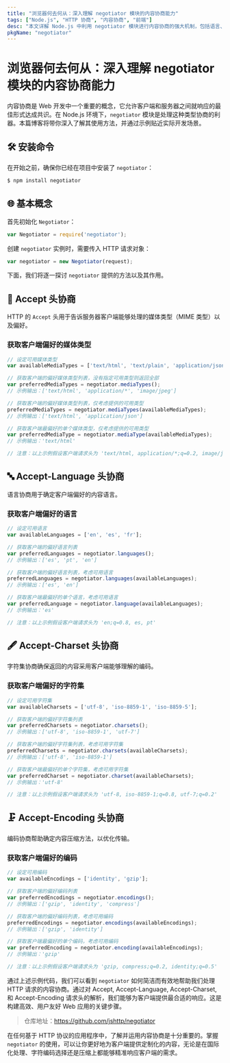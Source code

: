 ```yaml
---
title: "浏览器何去何从：深入理解 negotiator 模块的内容协商能力"
tags: ["Node.js", "HTTP 协商", "内容协商", "前端"]
desc: "本文详解 Node.js 中利用 negotiator 模块进行内容协商的强大机制，包括语言、字符集、编码和媒体类型的逐一拆解，带你领略 HTTP 头协商的艺术。"
pkgName: "negotiator"
---
```


# 浏览器何去何从：深入理解 negotiator 模块的内容协商能力

内容协商是 Web 开发中一个重要的概念，它允许客户端和服务器之间就响应的最佳形式达成共识。在 Node.js 环境下，`negotiator` 模块是处理这种类型协商的利器。本篇博客将带你深入了解其使用方法，并通过示例贴近实际开发场景。

## 🛠 安装命令

在开始之前，确保你已经在项目中安装了 `negotiator`：

```sh
$ npm install negotiator
```

## 🌐 基本概念

首先初始化 `Negotiator`：

```javascript
var Negotiator = require('negotiator');
```

创建 `negotiator` 实例时，需要传入 HTTP 请求对象：

```javascript
var negotiator = new Negotiator(request);
```

下面，我们将逐一探讨 `negotiator` 提供的方法以及其作用。

## 💬 Accept 头协商

HTTP 的 `Accept` 头用于告诉服务器客户端能够处理的媒体类型（MIME 类型）以及偏好。

### 获取客户端偏好的媒体类型

```javascript
// 设定可用媒体类型
var availableMediaTypes = ['text/html', 'text/plain', 'application/json'];

// 获取客户端的偏好媒体类型列表，没有指定可用类型则返回全部
var preferredMediaTypes = negotiator.mediaTypes();
// 示例输出：['text/html', 'application/*', 'image/jpeg']

// 获取客户端的偏好媒体类型列表，仅考虑提供的可用类型
preferredMediaTypes = negotiator.mediaTypes(availableMediaTypes);
// 示例输出：['text/html', 'application/json']

// 获取客户端最偏好的单个媒体类型，仅考虑提供的可用类型
var preferredMediaType = negotiator.mediaType(availableMediaTypes);
// 示例输出：'text/html'

// 注意：以上示例假设客户端请求头为 'text/html, application/*;q=0.2, image/jpeg;q=0.8'
```

## 🔤 Accept-Language 头协商

语言协商用于确定客户端偏好的内容语言。

### 获取客户端偏好的语言

```javascript
// 设定可用语言
var availableLanguages = ['en', 'es', 'fr'];

// 获取客户端的偏好语言列表
var preferredLanguages = negotiator.languages();
// 示例输出：['es', 'pt', 'en']

// 获取客户端的偏好语言列表，考虑可用语言
preferredLanguages = negotiator.languages(availableLanguages);
// 示例输出：['es', 'en']

// 获取客户端最偏好的单个语言，考虑可用语言
var preferredLanguage = negotiator.language(availableLanguages);
// 示例输出：'es'

// 注意：以上示例假设客户端请求头为 'en;q=0.8, es, pt'
```

## 🖋 Accept-Charset 头协商

字符集协商确保返回的内容采用客户端能够理解的编码。

### 获取客户端偏好的字符集

```javascript
// 设定可用字符集
var availableCharsets = ['utf-8', 'iso-8859-1', 'iso-8859-5'];

// 获取客户端的偏好字符集列表
var preferredCharsets = negotiator.charsets();
// 示例输出：['utf-8', 'iso-8859-1', 'utf-7']

// 获取客户端的偏好字符集列表，考虑可用字符集
preferredCharsets = negotiator.charsets(availableCharsets);
// 示例输出：['utf-8', 'iso-8859-1']

// 获取客户端最偏好的单个字符集，考虑可用字符集
var preferredCharset = negotiator.charset(availableCharsets);
// 示例输出：'utf-8'

// 注意：以上示例假设客户端请求头为 'utf-8, iso-8859-1;q=0.8, utf-7;q=0.2'
```

## 🗜 Accept-Encoding 头协商

编码协商帮助确定内容压缩方法，以优化传输。

### 获取客户端偏好的编码

```javascript
// 设定可用编码
var availableEncodings = ['identity', 'gzip'];

// 获取客户端的偏好编码列表
var preferredEncodings = negotiator.encodings();
// 示例输出：['gzip', 'identity', 'compress']

// 获取客户端的偏好编码列表，考虑可用编码
preferredEncodings = negotiator.encodings(availableEncodings);
// 示例输出：['gzip', 'identity']

// 获取客户端最偏好的单个编码，考虑可用编码
var preferredEncoding = negotiator.encoding(availableEncodings);
// 示例输出：'gzip'

// 注意：以上示例假设客户端请求头为 'gzip, compress;q=0.2, identity;q=0.5'
```

通过上述示例代码，我们可以看到 `negotiator` 如何简洁而有效地帮助我们处理 HTTP 请求的内容协商。通过对 Accept, Accept-Language, Accept-Charset, 和 Accept-Encoding 请求头的解析，我们能够为客户端提供最合适的响应。这是构建高效、用户友好 Web 应用的关键步骤。

> 仓库地址：https://github.com/jshttp/negotiator

在任何基于 HTTP 协议的应用程序中，了解并运用内容协商是十分重要的。掌握 `negotiator` 的使用，可以让你更好地为客户端提供定制化的内容，无论是在国际化处理、字符编码选择还是压缩上都能够精准响应客户端的需求。